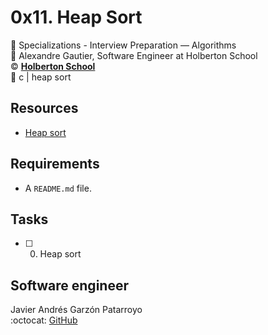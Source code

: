 # 0x11. Heap Sort
:open_file_folder: Specializations - Interview Preparation ― Algorithms  
:bust_in_silhouette: Alexandre Gautier, Software Engineer at Holberton School  
:copyright: **[Holberton School](https://www.holbertonschool.com/)**  
:bookmark: c | heap sort

## Resources
* [Heap sort](https://en.wikipedia.org/wiki/Heapsort)

## Requirements
* A ```README.md``` file.

## Tasks
* [ ] 0. Heap sort

## Software engineer
Javier Andrés Garzón Patarroyo  
:octocat: [GitHub](https://github.com/javierandresgp/)
